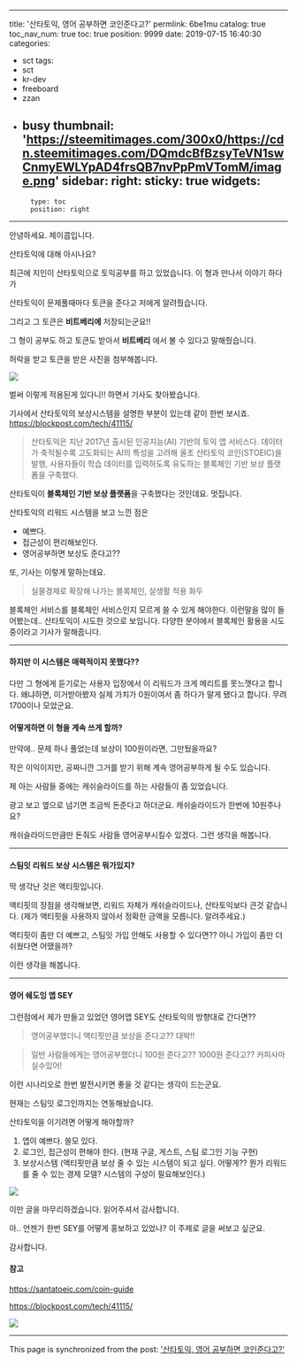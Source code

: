 
---
title: '산타토익, 영어 공부하면 코인준다고?'
permlink: 6be1mu
catalog: true
toc_nav_num: true
toc: true
position: 9999
date: 2019-07-15 16:40:30
categories:
- sct
tags:
- sct
- kr-dev
- freeboard
- zzan
- busy
thumbnail: 'https://steemitimages.com/300x0/https://cdn.steemitimages.com/DQmdcBfBzsyTeVN1swCnmyEWLYpAD4frsQB7nvPpPmVTomM/image.png'
sidebar:
    right:
        sticky: true
widgets:
    -
        type: toc
        position: right
---


안녕하세요. 제이콥입니다.

산타토익에 대해 아시나요? 

최근에 지인이 산타토익으로 토익공부를 하고 있었습니다. 이 형과 만나서 이야기 하다가

산타토익이 문제풀때마다 토큰을 준다고 저에게 알려줬습니다.

그리고 그 토큰은 **비트베리에** 저장되는군요!!

그 형이 공부도 하고 토큰도 받아서 **비트베리** 에서 볼 수 있다고 말해줬습니다. 

허락을 받고 토큰을 받은 사진을 첨부해봅니다.

![](https://steemitimages.com/300x0/https://cdn.steemitimages.com/DQmdcBfBzsyTeVN1swCnmyEWLYpAD4frsQB7nvPpPmVTomM/image.png)

벌써 이렇게 적용된게 있다니!! 하면서 기사도 찾아봤습니다.

기사에서 산타토익의 보상시스템을 설명한 부분이 있는데 같이 한번 보시죠.
https://blockpost.com/tech/41115/

> 산타토익은 지난 2017년 출시된 인공지능(AI) 기반의 토익 앱 서비스다. 데이터가 축적될수록 고도화되는 AI의 특성을 고려해 올초 산타토익 코인(STOEIC)을 발행, 사용자들이 학습 데이터를 입력하도록 유도하는 블록체인 기반 보상 플랫폼을 구축했다.

산타토익이 **블록체인 기반 보상 플랫폼**을 구축했다는 것인데요. 멋집니다.

산타토익의 리워드 시스템을 보고 느낀 점은
* 예쁘다.
* 접근성이 편리해보인다.
* 영어공부하면 보상도 준다고??


또, 기사는 이렇게 말하는데요.
> 실물경제로 확장해 나가는 블록체인, 실생활 적용 화두

블록체인 서비스를 블록체인 서비스인지 모르게 쓸 수 있게 해야한다. 이런말을 많이 들어봤는데.. 산타토익이 시도한 것으로 보입니다. 다양한 분야에서 블록체인 활용을 시도중이라고 기사가 말해줍니다.

---

#### 하지만 이 시스템은 매력적이지 못했다??

다만 그 형에게 듣기로는 사용자 입장에서 이 리워드가 크게 메리트를 못느꼇다고 합니다. 왜냐하면, 이거받아봤자 실제 가치가 0원이여서 좀 하다가 말게 됐다고 합니다. 무려 1700이나 모았군요.

#### 어떻게하면 이 형을 계속 쓰게 할까?

만약에.. 문제 하나 풀었는데 보상이 100원이라면, 그만뒀을까요?

작은 이익이지만, 공짜니깐 그거를 받기 위해 계속 영어공부하게 될 수도 있습니다. 

제 아는 사람들 중에는 캐쉬슬라이드를 하는 사람들이 좀 있었습니다.

광고 보고 옆으로 넘기면 조금씩 돈준다고 하더군요. 캐쉬슬라이드가 한번에 10원주나요?

캐쉬슬라이드만큼만 돈줘도 사람들 영어공부시킬수 있겠다. 그런 생각을 해봅니다.

---

#### 스팀잇 리워드 보상 시스템은 뭐가있지?

딱 생각난 것은  액티핏입니다.

액티핏의 장점을 생각해보면, 리워드 자체가 캐쉬슬라이드나, 산타토익보다 큰것 같습니다. (제가 액티핏을 사용하지 않아서 정확한 금액을 모릅니다. 알려주세요.)

액티핏이 좀만 더 예쁘고, 스팀잇 가입 안해도 사용할 수 있다면?? 아니 가입이 좀만 더 쉬웠다면 어땠을까?

이런 생각을 해봅니다.

---

#### 영어 쉐도잉 앱 SEY

그런점에서 제가 만들고 있었던 영어앱 SEY도 산타토익의 방향대로 간다면?? 

> 영어공부했더니 액티핏만큼 보상을 준다고?? 대박!!  

> 일반 사람들에게는 영어공부했더니 100원 준다고?? 1000원 준다고?? 커피사마실수있어!

이런 시나리오로 한번 발전시키면 좋을 것 같다는 생각이 드는군요.

현재는 스팀잇 로그인까지는 연동해놨습니다. 

산타토익을 이기려면 어떻게 해야할까?
1. 앱이 예쁘다. 쓸모 있다.
2. 로그인, 접근성이 편해야 한다. (현재 구글, 게스트, 스팀 로그인 기능 구현)
3. 보상시스템 (액티핏만큼 보상 줄 수 있는 시스템이 되고 싶다. 어떻게?? 뭔가 리워드를 줄 수 있는 경제 모델? 시스템의 구성이 필요해보인다.)


![](https://cdn.steemitimages.com/DQmQ5bAqpSUwXmyACUSoSemiM8ifEKasahXLtezqKT8pnAr/image.png)

이만 글을 마무리하겠습니다. 읽어주셔서 감사합니다.

아.. 언젠가 한번 SEY를 어떻게 홍보하고 있었나? 이 주제로 글을 써보고 싶군요.

감사합니다.


#### 참고

https://santatoeic.com/coin-guide

https://blockpost.com/tech/41115/

<a href="https://play.google.com/store/apps/details?id=com.app.sm.speakingmaster" ><img src="https://files.steempeak.com/file/steempeak/jacobyu/niMakHKY-image.png" /></a>

- - -

This page is synchronized from the post: ['산타토익, 영어 공부하면 코인준다고?'](https://steemit.com/@jacobyu/6be1mu)
